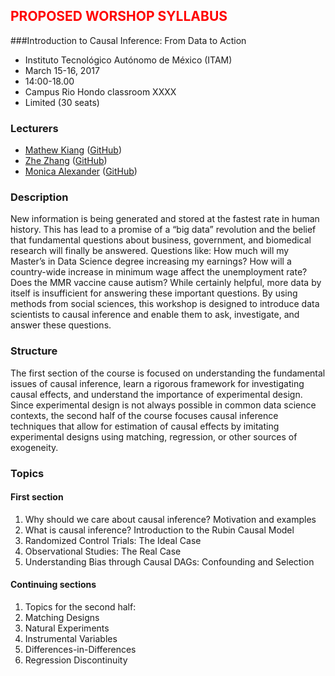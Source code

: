 ## <span style="color:red">PROPOSED WORSHOP SYLLABUS </span>

###Introduction to Causal Inference: From Data to Action
- Instituto Tecnológico Autónomo de México (ITAM)
- March 15-16, 2017
- 14:00-18.00
- Campus Rio Hondo classroom XXXX
- Limited (30 seats) 

### Lecturers
- [Mathew Kiang](https://mathewkiang.com) ([GitHub](https://github.com/mkiang))
- [Zhe Zhang](https://sites.google.com/view/zhezhang) ([GitHub](https://github.com/writezhe))
- [Monica Alexander](http://monicaalexander.com) ([GitHub](https://github.com/MJAlexander))

### Description
New information is being generated and stored at the fastest rate in human history. This has lead to a promise of a “big data” revolution and the belief that fundamental questions about business, government, and biomedical research will finally be answered. Questions like: How much will my Master’s in Data Science degree increasing my earnings? How will a country-wide increase in minimum wage affect the unemployment rate? Does the MMR vaccine cause autism? While certainly helpful, more data by itself is insufficient for answering these important questions. By using methods from social sciences, this workshop is designed to introduce data scientists to causal inference and enable them to ask, investigate, and answer these questions.

### Structure
The first section of the course is focused on understanding the fundamental issues of causal inference, learn a rigorous framework for investigating causal effects, and understand the importance of experimental design. Since experimental design is not always possible in common data science contexts, the second half of the course focuses causal inference techniques that allow for estimation of causal effects by imitating experimental designs using matching, regression, or other sources of exogeneity.

### Topics
#### First section
1. Why should we care about causal inference? Motivation and examples
1. What is causal inference? Introduction to the Rubin Causal Model
1. Randomized Control Trials: The Ideal Case
1. Observational Studies: The Real Case
1. Understanding Bias through Causal DAGs: Confounding and Selection

#### Continuing sections
1. Topics for the second half:
1. Matching Designs
1. Natural Experiments 
1. Instrumental Variables
1. Differences-in-Differences
1. Regression Discontinuity

